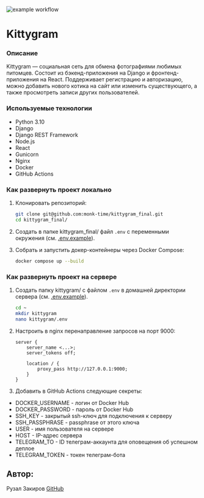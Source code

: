 ![example workflow](https://github.com/github/docs/actions/workflows/main.yml/badge.svg)

# Kittygram

### Описание
Kittygram — социальная сеть для обмена фотографиями любимых питомцев. Состоит из бэкенд-приложения на Django и фронтенд-приложения на React. Поддерживает регистрацию и авторизацию, можно добавить нового котика на сайт или изменить существующего, а также просмотреть записи других пользователей.

### Используемые технологии
- Python 3.10
- Django
- Django REST Framework
- Node.js
- React
- Gunicorn
- Nginx
- Docker
- GitHub Actions

### Как развернуть проект локально
1. Клонировать репозиторий:
    ```bash
    git clone git@github.com:monk-time/kittygram_final.git
    cd kittygram_final/
    ```

2. Создать в папке kittygram_final/ файл `.env` с переменными окружения (см. [.env.example](.env.example)).

3. Собрать и запустить докер-контейнеры через Docker Compose:
    ```bash
    docker compose up --build
    ```

### Как развернуть проект на сервере
1. Создать папку kittygram/ с файлом `.env` в домашней директории сервера (см. [.env.example](.env.example)).
    ```bash
    cd ~
    mkdir kittygram
    nano kittygram/.env
    ```
2. Настроить в nginx перенаправление запросов на порт 9000:
    ```nginx
    server {
        server_name <...>;
        server_tokens off;

        location / {
            proxy_pass http://127.0.0.1:9000;
        }
    }
    ```
3. Добавить в GitHub Actions следующие секреты:
- DOCKER_USERNAME - логин от Docker Hub
- DOCKER_PASSWORD - пароль от Docker Hub
- SSH_KEY - закрытый ssh-ключ для подключения к серверу
- SSH_PASSPHRASE - passphrase от этого ключа
- USER - имя пользователя на сервере
- HOST - IP-адрес сервера
- TELEGRAM_TO - ID телеграм-аккаунта для оповещения об успешном деплое
- TELEGRAM_TOKEN - токен телеграм-бота

## Автор:
Рузал Закиров [GitHub](https://github.com/Ruzal-Z/)